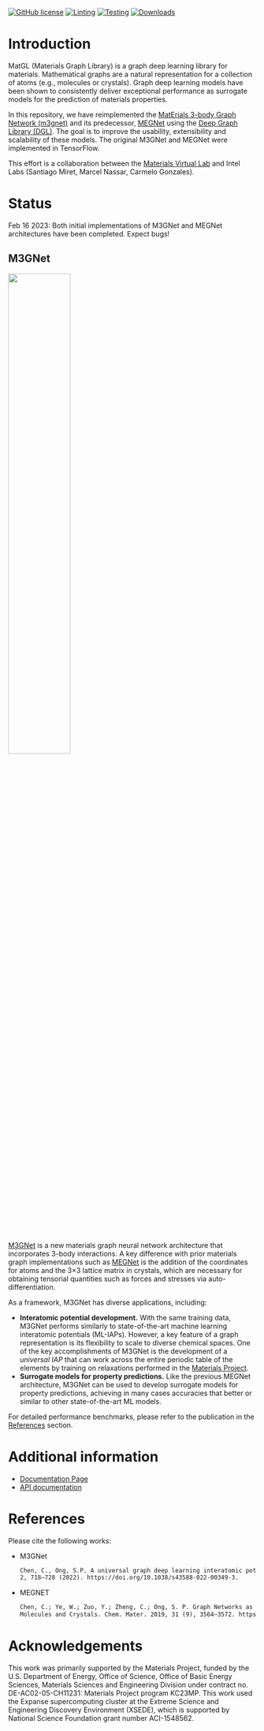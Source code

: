 [![GitHub license](https://img.shields.io/github/license/materialsvirtuallab/matgl)](https://github.com/materialsvirtuallab/matgl/blob/main/LICENSE)
[![Linting](https://github.com/materialsvirtuallab/matgl/workflows/Linting/badge.svg)](https://github.com/materialsvirtuallab/matgl/workflows/Linting/badge.svg)
[![Testing](https://github.com/materialsvirtuallab/matgl/workflows/Testing%20-%20main/badge.svg)](https://github.com/materialsvirtuallab/matgl/workflows/Testing/badge.svg)
[![Downloads](https://pepy.tech/badge/matgl)](https://pepy.tech/project/matgl)

# Introduction

MatGL (Materials Graph Library) is a graph deep learning library for materials. Mathematical graphs are a natural
representation for a collection of atoms (e.g., molecules or crystals). Graph deep learning models have been shown
to consistently deliver exceptional performance as surrogate models for the prediction of materials properties.

In this repository, we have reimplemented the [MatErials 3-body Graph Network (m3gnet)](https://github.com/materialsvirtuallab/m3gnet)
and its predecessor, [MEGNet](https://github.com/materialsvirtuallab/megnet) using the [Deep Graph Library (DGL)](https://www.dgl.ai).
The goal is to improve the usability, extensibility and scalability of these models. The original M3GNet and MEGNet were
implemented in TensorFlow.

This effort is a collaboration between the [Materials Virtual Lab](http://materialsvirtuallab.org) and Intel Labs
(Santiago Miret, Marcel Nassar, Carmelo Gonzales).

# Status

Feb 16 2023: Both initial implementations of M3GNet and MEGNet architectures have been completed. Expect bugs!

## M3GNet

<img src="https://github.com/materialsvirtuallab/matgl/blob/main/assets/M3GNet_schematic.png?raw=true"  width="50%">

[M3GNet](https://www.nature.com/articles/s43588-022-00349-3) is a new materials graph neural network architecture that
incorporates 3-body interactions. A key difference with prior materials graph implementations such as
[MEGNet](https://github.com/materialsvirtuallab/megnet) is the addition of the coordinates for atoms and the 3×3
lattice matrix in crystals, which are necessary for obtaining tensorial quantities such as forces and stresses via
auto-differentiation.

As a framework, M3GNet has diverse applications, including:

- **Interatomic potential development.** With the same training data, M3GNet performs similarly to state-of-the-art
  machine learning interatomic potentials (ML-IAPs). However, a key feature of a graph representation is its
  flexibility to scale to diverse chemical spaces. One of the key accomplishments of M3GNet is the development of a
  *universal IAP* that can work across the entire periodic table of the elements by training on relaxations performed
  in the [Materials Project](http://materialsproject.org).
- **Surrogate models for property predictions.** Like the previous MEGNet architecture, M3GNet can be used to develop
  surrogate models for property predictions, achieving in many cases accuracies that better or similar to other
  state-of-the-art ML models.

For detailed performance benchmarks, please refer to the publication in the [References](#references) section. 

# Additional information
- [Documentation Page](http://materialsvirtuallab.github.io/matgl) 
- [API documentation](https://materialsvirtuallab.github.io/matgl/modules.html)

# References

Please cite the following works:

- M3GNet
    ```txt
    Chen, C., Ong, S.P. A universal graph deep learning interatomic potential for the periodic table. Nat Comput Sci,
    2, 718–728 (2022). https://doi.org/10.1038/s43588-022-00349-3.
    ```
- MEGNET
    ```txt
    Chen, C.; Ye, W.; Zuo, Y.; Zheng, C.; Ong, S. P. Graph Networks as a Universal Machine Learning Framework for
    Molecules and Crystals. Chem. Mater. 2019, 31 (9), 3564–3572. https://doi.org/10.1021/acs.chemmater.9b01294.
    ```

# Acknowledgements

This work was primarily supported by the Materials Project, funded by the U.S. Department of Energy, Office of Science,
Office of Basic Energy Sciences, Materials Sciences and Engineering Division under contract no.
DE-AC02-05-CH11231: Materials Project program KC23MP. This work used the Expanse supercomputing cluster at the Extreme
Science and Engineering Discovery Environment (XSEDE), which is supported by National Science Foundation grant number
ACI-1548562.
